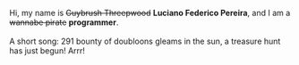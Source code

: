 Hi, my name is ~~Guybrush Threepwood~~ **Luciano Federico Pereira**, and I am a ~~wannabe pirate~~ **programmer**.<br><br>A short song: 291 bounty of doubloons gleams in the sun, a treasure hunt has just begun! Arrr!
